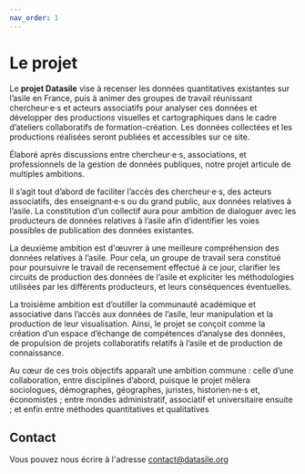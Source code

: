 ```yaml
---
nav_order: 1
---
```


# Le projet

Le **projet Datasile** vise à recenser les données quantitatives existantes sur l’asile en France, puis à animer des groupes de travail réunissant chercheur·e·s et acteurs associatifs pour analyser ces données et développer des productions visuelles et cartographiques dans le cadre d’ateliers collaboratifs de formation-création. Les données collectées et les productions réalisées seront publiées et accessibles sur ce site.

Élaboré après discussions entre chercheur·e·s, associations, et professionnels de la gestion de données publiques, notre projet articule de multiples ambitions.

Il s’agit tout d’abord de faciliter l’accès des chercheur·e·s, des acteurs associatifs, des enseignant·e·s ou du grand public, aux données relatives à l’asile. La constitution d’un collectif aura pour ambition de dialoguer avec les producteurs de données relatives à l’asile afin d’identifier les voies possibles de publication des données existantes.

La deuxième ambition est d'œuvrer à une meilleure compréhension des données relatives à l’asile. Pour cela, un groupe de travail sera constitué pour poursuivre le travail de recensement effectué à ce jour, clarifier les circuits de production des données de l’asile et expliciter les méthodologies utilisées par les différents producteurs, et leurs conséquences éventuelles.

La troisième ambition est d’outiller la communauté académique et associative dans l’accès aux données de l’asile, leur manipulation et la production de leur visualisation. Ainsi, le projet se conçoit comme la création d’un espace d’échange de compétences d’analyse des données, de propulsion de projets collaboratifs relatifs à l’asile et de production de connaissance.

Au cœur de ces trois objectifs apparaît une ambition commune : celle d’une collaboration, entre disciplines d’abord, puisque le projet mêlera sociologues, démographes, géographes, juristes, historien·ne·s et, économistes ; entre mondes administratif, associatif et universitaire ensuite ; et enfin entre méthodes quantitatives et qualitatives


## Contact

Vous pouvez nous écrire à l'adresse contact@datasile.org

